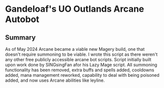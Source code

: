 # Gandeloaf's UO Outlands Arcane Autobot

## Summary
As of May 2024 Arcane became a viable new Magery build, one that doesn't require summoning to be viable. I wrote this script as there weren't any other free publicly accessible arcane bot scripts.
Script initially built upon work done by SINGsingFan afor his Lazy Mage script.
All summoning functionality has been removed, extra buffs and spells added, cooldowns added, mana management reworked, capability to deal with being poisoned added, and now uses Arcane abilities like leyline.
